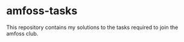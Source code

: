 # amfoss-tasks
This repository contains my solutions to the tasks required to join the amfoss club.
